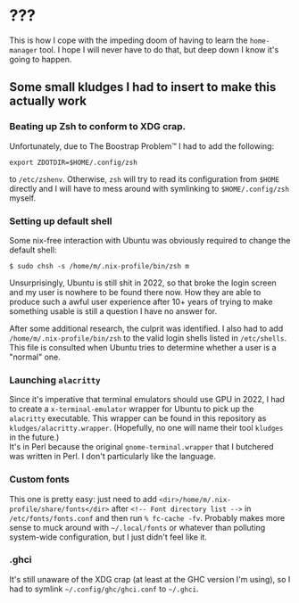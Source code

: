 # ???

This is how I cope with the impeding doom of having to learn the `home-manager` tool.
I hope I will never have to do that, but deep down I know it's going to happen.

## Some small kludges I had to insert to make this actually work

### Beating up Zsh to conform to XDG crap.

Unfortunately, due to The Boostrap Problem™ I had to add the following:

```
export ZDOTDIR=$HOME/.config/zsh
```

to `/etc/zshenv`. Otherwise, `zsh` will try to read its configuration from `$HOME` directly
and I will have to mess around with symlinking to `$HOME/.config/zsh` myself.

### Setting up default shell

Some nix-free interaction with Ubuntu was obviously required to change the default shell:

```
$ sudo chsh -s /home/m/.nix-profile/bin/zsh m
```

Unsurprisingly, Ubuntu is still shit in 2022, so that broke the login screen and my user is nowhere to
be found there now. How they are able to produce such a awful user experience after 10+ years of trying
to make something usable is still a question I have no answer for.

After some additional research, the culprit was identified. I also had to add `/home/m/.nix-profile/bin/zsh`
to the valid login shells listed in `/etc/shells`. This file is consulted when Ubuntu tries to determine
whether a user is a "normal" one.

### Launching `alacritty`

Since it's imperative that terminal emulators should use GPU in 2022, I had to
create a `x-terminal-emulator` wrapper for Ubuntu to pick up the `alacritty` executable.
This wrapper can be found in this repository as `kludges/alacritty.wrapper`. (Hopefully, no one will
name their tool `kludges` in the future.)  
It's in Perl because the original `gnome-terminal.wrapper` that I butchered was written in Perl.
I don't particularly like the language.

### Custom fonts

This one is pretty easy: just need to add `<dir>/home/m/.nix-profile/share/fonts</dir>` after
`<!-- Font directory list -->` in `/etc/fonts/fonts.conf` and then run `% fc-cache -fv`. Probably makes more
sense to muck around with `~/.local/fonts` or whatever than polluting system-wide configuration, but
I just didn't feel like it.

### .ghci

It's still unaware of the XDG crap (at least at the GHC version I'm using), so I had to symlink
`~/.config/ghc/ghci.conf` to `~/.ghci`.
